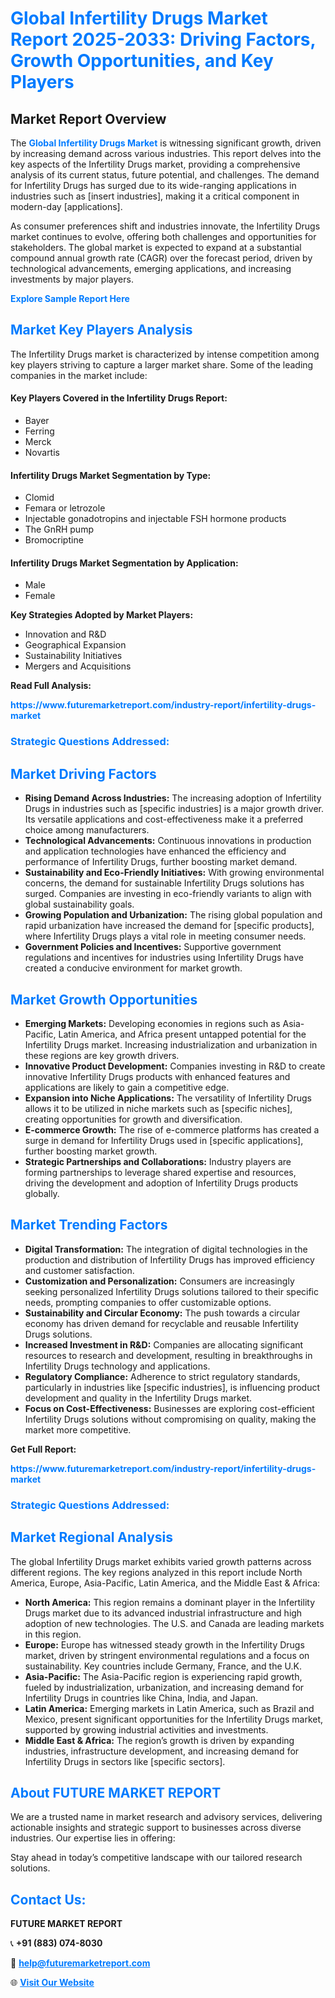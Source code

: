 <h1 style="color: #007BFF;">Global Infertility Drugs Market Report 2025-2033: Driving Factors, Growth Opportunities, and Key Players</h1>

<section id="overview">
<h2>Market Report Overview</h2>
<p>The <a href="https://www.futuremarketreport.com/industry-report/infertility-drugs-market" style="color: #007BFF; text-decoration: none;"><strong>Global Infertility Drugs Market</strong></a> is witnessing significant growth, driven by increasing demand across various industries. This report delves into the key aspects of the Infertility Drugs market, providing a comprehensive analysis of its current status, future potential, and challenges. The demand for Infertility Drugs has surged due to its wide-ranging applications in industries such as [insert industries], making it a critical component in modern-day [applications].</p>
<p>As consumer preferences shift and industries innovate, the Infertility Drugs market continues to evolve, offering both challenges and opportunities for stakeholders. The global market is expected to expand at a substantial compound annual growth rate (CAGR) over the forecast period, driven by technological advancements, emerging applications, and increasing investments by major players.</p>
</section>

<section id="overview">
<p><a href="https://www.futuremarketreport.com/request-sample/reportId=104226" style="color: #007BFF; text-decoration: none;"><strong>Explore Sample Report Here</strong></a></p>
</section>

<section id="key-players">
<h2 style="color: #007BFF;">Market Key Players Analysis</h2>
<p>The Infertility Drugs market is characterized by intense competition among key players striving to capture a larger market share. Some of the leading companies in the market include:</p>
<h4>Key Players Covered in the Infertility Drugs Report:</h4>
<ul><li>Bayer</li><li>Ferring</li><li>Merck</li><li>Novartis</li></ul>
<h4>Infertility Drugs Market Segmentation by Type:</h4>
<ul><li>Clomid</li><li>Femara or letrozole</li><li>Injectable gonadotropins and injectable FSH hormone products</li><li>The GnRH pump</li><li>Bromocriptine</li></ul>

<h4>Infertility Drugs Market Segmentation by Application:</h4>
<ul><li>Male</li><li>Female</li></ul>
<p><strong>Key Strategies Adopted by Market Players:</strong></p>
<ul>
<li>Innovation and R&D</li>
<li>Geographical Expansion</li>
<li>Sustainability Initiatives</li>
<li>Mergers and Acquisitions</li>
</ul>
</section>

<section>
<p><strong>Read Full Analysis: </strong></p><a href="https://www.futuremarketreport.com/industry-report/infertility-drugs-market" style="color: #007BFF; text-decoration: none;"><strong>https://www.futuremarketreport.com/industry-report/infertility-drugs-market</strong></a>
<h3 style="color: #007BFF;">Strategic Questions Addressed:</h3>
</section>

<section id="driving-factors">
<h2 style="color: #007BFF;">Market Driving Factors</h2>
<ul>
<li><strong>Rising Demand Across Industries:</strong> The increasing adoption of Infertility Drugs in industries such as [specific industries] is a major growth driver. Its versatile applications and cost-effectiveness make it a preferred choice among manufacturers.</li>
<li><strong>Technological Advancements:</strong> Continuous innovations in production and application technologies have enhanced the efficiency and performance of Infertility Drugs, further boosting market demand.</li>
<li><strong>Sustainability and Eco-Friendly Initiatives:</strong> With growing environmental concerns, the demand for sustainable Infertility Drugs solutions has surged. Companies are investing in eco-friendly variants to align with global sustainability goals.</li>
<li><strong>Growing Population and Urbanization:</strong> The rising global population and rapid urbanization have increased the demand for [specific products], where Infertility Drugs plays a vital role in meeting consumer needs.</li>
<li><strong>Government Policies and Incentives:</strong> Supportive government regulations and incentives for industries using Infertility Drugs have created a conducive environment for market growth.</li>
</ul>
</section>

<section id="growth-opportunities">
<h2 style="color: #007BFF;">Market Growth Opportunities</h2>
<ul>
<li><strong>Emerging Markets:</strong> Developing economies in regions such as Asia-Pacific, Latin America, and Africa present untapped potential for the Infertility Drugs market. Increasing industrialization and urbanization in these regions are key growth drivers.</li>
<li><strong>Innovative Product Development:</strong> Companies investing in R&D to create innovative Infertility Drugs products with enhanced features and applications are likely to gain a competitive edge.</li>
<li><strong>Expansion into Niche Applications:</strong> The versatility of Infertility Drugs allows it to be utilized in niche markets such as [specific niches], creating opportunities for growth and diversification.</li>
<li><strong>E-commerce Growth:</strong> The rise of e-commerce platforms has created a surge in demand for Infertility Drugs used in [specific applications], further boosting market growth.</li>
<li><strong>Strategic Partnerships and Collaborations:</strong> Industry players are forming partnerships to leverage shared expertise and resources, driving the development and adoption of Infertility Drugs products globally.</li>
</ul>
</section>

<section id="trending-factors">
<h2 style="color: #007BFF;">Market Trending Factors</h2>
<ul>
<li><strong>Digital Transformation:</strong> The integration of digital technologies in the production and distribution of Infertility Drugs has improved efficiency and customer satisfaction.</li>
<li><strong>Customization and Personalization:</strong> Consumers are increasingly seeking personalized Infertility Drugs solutions tailored to their specific needs, prompting companies to offer customizable options.</li>
<li><strong>Sustainability and Circular Economy:</strong> The push towards a circular economy has driven demand for recyclable and reusable Infertility Drugs solutions.</li>
<li><strong>Increased Investment in R&D:</strong> Companies are allocating significant resources to research and development, resulting in breakthroughs in Infertility Drugs technology and applications.</li>
<li><strong>Regulatory Compliance:</strong> Adherence to strict regulatory standards, particularly in industries like [specific industries], is influencing product development and quality in the Infertility Drugs market.</li>
<li><strong>Focus on Cost-Effectiveness:</strong> Businesses are exploring cost-efficient Infertility Drugs solutions without compromising on quality, making the market more competitive.</li>
</ul>
</section>

<section>
<p><strong>Get Full Report: </strong></p><a href="https://www.futuremarketreport.com/industry-report/infertility-drugs-market" style="color: #007BFF; text-decoration: none;"><strong>https://www.futuremarketreport.com/industry-report/infertility-drugs-market</strong></a>
<h3 style="color: #007BFF;">Strategic Questions Addressed:</h3>
</section>


<section id="regional-analysis">
<h2 style="color: #007BFF;">Market Regional Analysis</h2>
<p>The global Infertility Drugs market exhibits varied growth patterns across different regions. The key regions analyzed in this report include North America, Europe, Asia-Pacific, Latin America, and the Middle East & Africa:</p>
<ul>
<li><strong>North America:</strong> This region remains a dominant player in the Infertility Drugs market due to its advanced industrial infrastructure and high adoption of new technologies. The U.S. and Canada are leading markets in this region.</li>
<li><strong>Europe:</strong> Europe has witnessed steady growth in the Infertility Drugs market, driven by stringent environmental regulations and a focus on sustainability. Key countries include Germany, France, and the U.K.</li>
<li><strong>Asia-Pacific:</strong> The Asia-Pacific region is experiencing rapid growth, fueled by industrialization, urbanization, and increasing demand for Infertility Drugs in countries like China, India, and Japan.</li>
<li><strong>Latin America:</strong> Emerging markets in Latin America, such as Brazil and Mexico, present significant opportunities for the Infertility Drugs market, supported by growing industrial activities and investments.</li>
<li><strong>Middle East & Africa:</strong> The region’s growth is driven by expanding industries, infrastructure development, and increasing demand for Infertility Drugs in sectors like [specific sectors].</li>
</ul>
</section>

<footer>
<h2 style="color: #007BFF;">About FUTURE MARKET REPORT</h2>
<p>We are a trusted name in market research and advisory services, delivering actionable insights and strategic support to businesses across diverse industries. Our expertise lies in offering:</p>

<p>Stay ahead in today’s competitive landscape with our tailored research solutions.</p>

<h2 style="color: #007BFF;">Contact Us:</h2>
<p><strong>FUTURE MARKET REPORT</strong></p>
<p>📞 <strong>+91 (883) 074-8030</strong></p>
<p>📧 <strong><a href="mailto:help@futuremarketreport.com" style="color: #007BFF;">help@futuremarketreport.com</a></strong></p>
<p>🌐 <strong><a href="https://www.futuremarketreport.com/" style="color: #007BFF;">Visit Our Website</a></strong></p>
</footer>